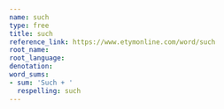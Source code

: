 ```yaml
---
name: such
type: free
title: such
reference_link: https://www.etymonline.com/word/such
root_name: 
root_language: 
denotation: 
word_sums:
- sum: 'Such + '
  respelling: such
---
```

